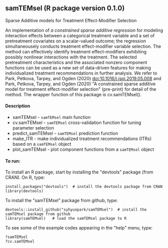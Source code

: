 ## samTEMsel (R package version 0.1.0)
Sparse Additive models for Treatment Effect-Modifier Selection 

An implementation of *a constrained sparse additive regression* for modeling interaction effects between a categorical treatment variable and a set of pretreatment covariates on a scalar-valued outcome; the regression simultaneousely conducts treatment effect-modifier variable selection. The method can effectively identify treatment effect-modifiers exhibiting possibly nonlinear interactions with the treatment. The selected pretreatment characteristics and the associated nonzero component functions can be used as a new set of data-driven features for making individualized treatment recommendations in further analysis. We refer to Park, Petkova, Tarpey, and Ogden (2020) <doi:10.1016/j.jspi.2019.05.008> and Park, Petkova, Tarpey, and Ogden (2020) "A constrained sparse additive model for treatment effect-modifier selection" (pre-print) for detail of the method. The wrapper function of this package is cv.samTEMsel().


#### Description

* samTEMsel - `samTEMsel` main function
* cv.samTEMsel - `samTEMsel` cross-validation function for tuning parameter selection 
* predict_samTEMsel - `samTEMsel` prediction function
* make_ITR - make individualized treatment recommendations (ITRs) based on a `samTEMsel` object
* plot_samTEMsel -  plot component functions from a `samTEMsel` object 


#### To run: 
To install an R package, start by installing the "devtools" package (from CRAN). On R, type: 
```
install.packages("devtools")  # install the devtools package from CRAN
library(devtools)
```

To install the "samTEMsel" package from github, type: 
```
devtools::install_github("syhyunpark/samTEMsel")  # install the samTEMsel package from github 
library(samTEMsel)   # load the samTEMsel package to R 
```

To see some of the example codes appearing in the "help" menu, type:  
```
?samTEMsel   
?cv.samTEMsel
```

